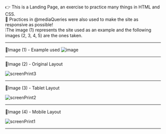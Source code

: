 👉 This is a Landing Page, an exercise to practice many things in HTML and CSS.<br>
📄 Practices in @mediaQueries were also used to make the site as responsive as possible!<br>
❕The image (1) represents the site used as an example and the following images (2, 3, 4, 5) are the ones taken.<br>
<hr> 

📌Image (1) - Example used
![image](https://github.com/FelipEspessoto/HTML-CSS/assets/98137286/cc631092-5d7e-4160-ba3d-68bd2a949326)
<hr> 
📌Image (2) - Original Layout

![screenPrint3](https://github.com/FelipEspessoto/HTML-CSS/assets/98137286/b0ca1119-4b79-4d85-b804-3eb56047047f)
<hr> 
📌Image (3) - Tablet Layout

![screenPrint2](https://github.com/FelipEspessoto/HTML-CSS/assets/98137286/196f89f5-7503-40f8-a817-806392fd04b2)
<hr> 
📌Image (4) - Mobile Layout

![screenPrint1](https://github.com/FelipEspessoto/HTML-CSS/assets/98137286/6d6723eb-3102-4d30-a8cd-58cf9815169b)
<hr> 
